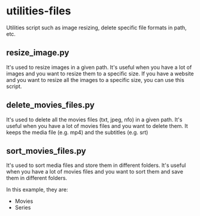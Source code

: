 # utilities-files

Utilities script such as image resizing, delete specific file formats in path, etc.

## resize_image.py

It's used to resize images in a given path. It's useful when you have a lot of images and you want to resize them to a specific size.
If you have a website and you want to resize all the images to a specific size, you can use this script.

## delete_movies_files.py

It's used to delete all the movies files (txt, jpeg, nfo) in a given path. It's useful when you have a lot of movies files and you want to delete them.
It keeps the media file (e.g. mp4) and the subtitles (e.g. srt)

## sort_movies_files.py

It's used to sort media files and store them in different folders. It's useful when you have a lot of movies files and you want to sort them and save them in different folders.

In this example, they are:

- Movies
- Series

